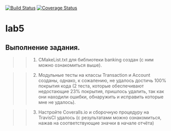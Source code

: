 [![Build Status](https://travis-ci.com/Solomatin-Sergey/lab5.svg?branch=main)](https://travis-ci.com/Solomatin-Sergey/lab5)
[![Coverage Status](https://coveralls.io/repos/github/Solomatin-Sergey/lab5/badge.svg?branch=main)](https://coveralls.io/github/Solomatin-Sergey/lab5?branch=main)
# lab5
## Выполнение задания.

>> 1. CMakeList.txt для библиотеки banking создан (с ним можно ознакомиться выше).

>> 2. Модульные тесты на классы Transaction и Account созданы, однако, к сожалению, не удалось достичь 100% покрытия кода (2 теста, которые обеспечивают недостающие 23% покрытия, пришлось удалить, так как они находили ошибки, обнаружить и исправить которые мне не удалось).

>> 3. Настройте Coveralls.io и сборочную процедуру на TravisCI удалось (с результатами можно ознакомиться, нажав на соответствующие значки в начале отчёта)
